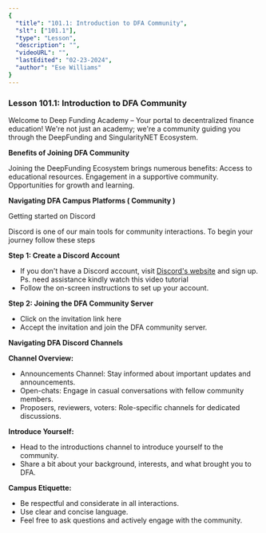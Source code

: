 ```yaml
---
{
  "title": "101.1: Introduction to DFA Community",
  "slt": ["101.1"],
  "type": "Lesson",
  "description": "",
  "videoURL": "",
  "lastEdited": "02-23-2024",
  "author": "Ese Williams"
}
---
```


### **Lesson 101.1: Introduction to DFA Community**

Welcome to Deep Funding Academy – Your portal to decentralized finance education! We're not just an academy; we're a community guiding you through the DeepFunding and SingularityNET Ecosystem.

**Benefits of Joining DFA Community**

Joining the DeepFunding Ecosystem brings numerous benefits:
Access to educational resources.
Engagement in a supportive community.
Opportunities for growth and learning.

**Navigating DFA Campus Platforms ( Community )**

Getting started on Discord

Discord is one of our main tools for community interactions. To begin your journey follow these steps

**Step 1: Create a Discord Account**

- If you don't have a Discord account, visit [Discord's website](https://discord.com/) and sign up. Ps. need assistance kindly watch this video tutorial
- Follow the on-screen instructions to set up your account.

**Step 2: Joining the DFA Community Server**

- Click on the invitation link here
- Accept the invitation and join the DFA community server.

**Navigating DFA Discord Channels**

**Channel Overview:**

- Announcements Channel: Stay informed about important updates and announcements.
- Open-chats: Engage in casual conversations with fellow community members.
- Proposers, reviewers, voters: Role-specific channels for dedicated discussions.

**Introduce Yourself:**

- Head to the introductions channel to introduce yourself to the community.
- Share a bit about your background, interests, and what brought you to DFA.

**Campus Etiquette:**

- Be respectful and considerate in all interactions.
- Use clear and concise language.
- Feel free to ask questions and actively engage with the community.
